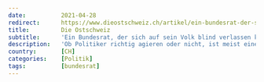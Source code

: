 ```yaml
---
date:          2021-04-28
redirect:      https://www.dieostschweiz.ch/artikel/ein-bundesrat-der-sich-auf-sein-volk-blind-verlassen-kann-M7jvNxp
title:         Die Ostschweiz
subtitle:      'Ein Bundesrat, der sich auf sein Volk blind verlassen kann'
description:   'Ob Politiker richtig agieren oder nicht, ist meist eine Frage des persönlichen Standpunkts. Viel wichtiger ist deshalb, dass sie verlässlich handeln. Egal in welche Richtung. Das hat der Bundesrat in den vergangenen 14 Monaten definitiv nicht hingekriegt. Dafür gibt es genügend Beispiele.'
country:       [CH]
categories:    [Politik]
tags:          [bundesrat]
---
```

